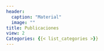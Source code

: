 ```yaml
---
header:
  caption: "Material"
  image: ""
title: Publicaciones
view: 2
Categories: {{< list_categories >}}
---
```

